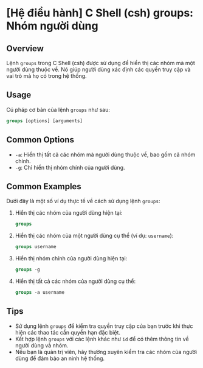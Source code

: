 # [Hệ điều hành] C Shell (csh) groups: Nhóm người dùng

## Overview
Lệnh `groups` trong C Shell (csh) được sử dụng để hiển thị các nhóm mà một người dùng thuộc về. Nó giúp người dùng xác định các quyền truy cập và vai trò mà họ có trong hệ thống.

## Usage
Cú pháp cơ bản của lệnh `groups` như sau:

```csh
groups [options] [arguments]
```

## Common Options
- `-a`: Hiển thị tất cả các nhóm mà người dùng thuộc về, bao gồm cả nhóm chính.
- `-g`: Chỉ hiển thị nhóm chính của người dùng.

## Common Examples
Dưới đây là một số ví dụ thực tế về cách sử dụng lệnh `groups`:

1. Hiển thị các nhóm của người dùng hiện tại:
   ```csh
   groups
   ```

2. Hiển thị các nhóm của một người dùng cụ thể (ví dụ: `username`):
   ```csh
   groups username
   ```

3. Hiển thị nhóm chính của người dùng hiện tại:
   ```csh
   groups -g
   ```

4. Hiển thị tất cả các nhóm của người dùng cụ thể:
   ```csh
   groups -a username
   ```

## Tips
- Sử dụng lệnh `groups` để kiểm tra quyền truy cập của bạn trước khi thực hiện các thao tác cần quyền hạn đặc biệt.
- Kết hợp lệnh `groups` với các lệnh khác như `id` để có thêm thông tin về người dùng và nhóm.
- Nếu bạn là quản trị viên, hãy thường xuyên kiểm tra các nhóm của người dùng để đảm bảo an ninh hệ thống.
